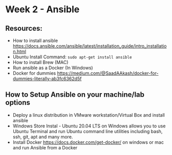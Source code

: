 # Week 2 - Ansible

## Resources:
* How to install ansible https://docs.ansible.com/ansible/latest/installation_guide/intro_installation.html
* Ubuntu Install Command: ```sudo apt-get install ansible```
* How to install Brew (MAC) 
* Run ansible as a Docker (In Windows)
* Docker for dummies https://medium.com/@SaadAAkash/docker-for-dummies-literally-ab3fc6362d5f

## How to Setup Ansible on your machine/lab options
* Deploy a linux distribution in VMware workstation/Virtual Box and install ansible 
* Windows Store Instal - Ubuntu 20.04 LTS on Windows allows you to use Ubuntu Terminal and run Ubuntu command line utilities including bash, ssh, git, apt and many more.
* Install Docker https://docs.docker.com/get-docker/ on windows or mac and run Ansible from a Docker

 
